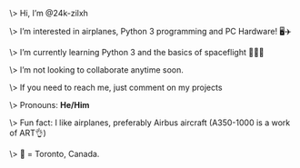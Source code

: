 \\> Hi, I’m @24k-zilxh

\\> I’m interested in airplanes, Python 3 programming and PC Hardware! 🖥️✈️

\\> I’m currently learning Python 3 and the basics of spaceflight 🐍👨‍✈️

\\> I’m not looking to collaborate anytime soon.

\\> If you need to reach me, just comment on my projects

\\> Pronouns: **He/Him** 

\\> Fun fact: I like airplanes, preferably Airbus aircraft (A350-1000 is a work of ART👌)

\\> 🏢 = Toronto, Canada.
